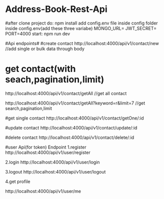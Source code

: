 # Address-Book-Rest-Api

#after clone project
 do:  npm install
      add config.env file inside config folder
      inside config.env(add these three variabe) 
      MONGO_URL=
      JWT_SECRET=
      PORT=4000
start: npm run dev


#Api endpoints#
#create contact 
http://localhost:4000/api/v1/contact/new   //add single or bulk data through body

# get contact(with seach,pagination,limit)
http://localhost:4000/api/v1/contact/getAll   //get all contact

http://localhost:4000/api/v1/contact/getAll?keyword=r&limit=7  //get search,pagination,limit

#get single contact
http://localhost:4000/api/v1/contact/getOne/:id

#update contact
http://localhost:4000/api/v1/contact/update/:id

#delete contact
http://localhost:4000/api/v1/contact/delete/:id

#user Api(for token) Endpoint
1.register
http://localhost:4000/api/v1/user/register

2.login
http://localhost:4000/api/v1/user/login

3.logout
http://localhost:4000/api/v1/user/logout

4.get profile

http://localhost:4000/api/v1/user/me


